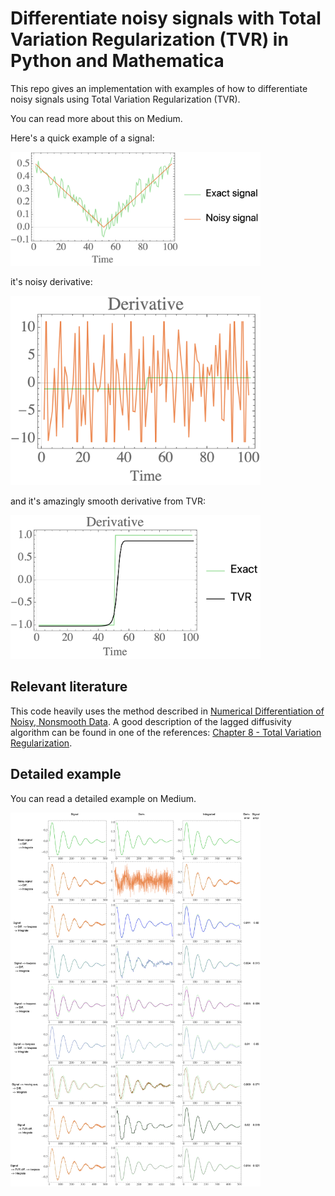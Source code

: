 # Differentiate noisy signals with Total Variation Regularization (TVR) in Python and Mathematica

This repo gives an implementation with examples of how to differentiate noisy signals using Total Variation Regularization (TVR).

You can read more about this on Medium.

Here's a quick example of a signal:

<img src="example_abs_figures/signal.png" alt="drawing" width="400"/>

it's noisy derivative:

<img src="example_abs_figures/deriv.png" alt="drawing" width="400"/>

and it's amazingly smooth derivative from TVR:

<img src="example_abs_figures/tvr.png" alt="drawing" width="400"/>

## Relevant literature

This code heavily uses the method described in [Numerical Differentiation of Noisy, Nonsmooth Data](literature/164564.pdf). A good description of the lagged diffusivity algorithm can be found in one of the references: [Chapter 8 - Total Variation Regularization](literature/chapter_8.pdf).

## Detailed example

You can read a detailed example on Medium.

<img src="example_damped_osc_figures/tog.png" alt="drawing" width="400"/>
